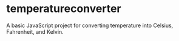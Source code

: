 # temperatureconverter
A basic JavaScript project for converting temperature into Celsius, Fahrenheit, and Kelvin.
